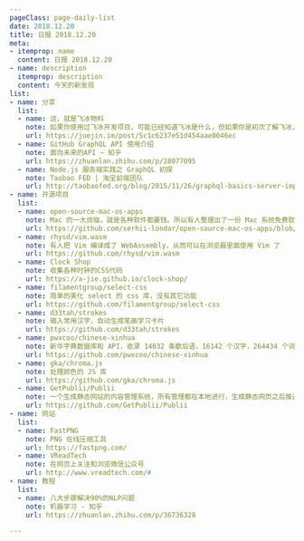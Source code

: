 ```yaml
---
pageClass: page-daily-list
date: 2018.12.20
title: 日报 2018.12.20
meta:
- itemprop: name
  content: 日报 2018.12.20
- name: description
  itemprop: description
  content: 今天的新发现
list:
- name: 分享
  list:
  - name: 这，就是飞冰物料
    note: 如果你使用过飞冰开发项目，可能已经知道飞冰是什么，但如果你是初次了解飞冰，可能还是茫然的；那这便是这篇文章存在的意义，借着这篇文章，可以带着以下三个问题去了解飞冰物料：物料是什么？解决了什么问题？未来的规划是什么？
    url: https://juejin.im/post/5c1c6237e51d454aae0046ec
  - name: GitHub GraphQL API 使用介绍 
    note: 面向未来的API — 知乎
    url: https://zhuanlan.zhihu.com/p/28077095
  - name: Node.js 服务端实践之 GraphQL 初探 
    note: Taobao FED | 淘宝前端团队
    url: http://taobaofed.org/blog/2015/11/26/graphql-basics-server-implementation/
- name: 开源项目
  list:
  - name: open-source-mac-os-apps
    note: Mac 的一大烦恼，就是各种软件都要钱。所以有人整理出了一份 Mac 系统免费软件清单
    url: https://github.com/serhii-londar/open-source-mac-os-apps/blob/master/README.md
  - name: rhysd/vim.wasm
    note: 有人把 Vim 编译成了 WebAssembly，从而可以在浏览器里面使用 Vim 了
    url: https://github.com/rhysd/vim.wasm
  - name: Clock Shop
    note: 收集各种时钟的CSS代码
    url: https://a-jie.github.io/clock-shop/
  - name: filamentgroup/select-css
    note: 简单的美化 select 的 css 库，没有其它功能
    url: https://github.com/filamentgroup/select-css
  - name: d33tah/strokes
    note: 输入常用汉字，自动生成笔画学习卡片
    url: https://github.com/d33tah/strokes
  - name: pwxcoo/chinese-xinhua
    note: 新华字典数据库和 API，收录 14032 条歇后语，16142 个汉字，264434 个词语，31648 个成语
    url: https://github.com/pwxcoo/chinese-xinhua
  - name: gka/chroma.js
    note: 处理颜色的 JS 库
    url: https://github.com/gka/chroma.js
  - name: GetPublii/Publii
    note: 一个生成静态网站的内容管理系统，所有管理都在本地进行，生成静态网页之后推送到服务器
    url: https://github.com/GetPublii/Publii
- name: 网站
  list:
  - name: FastPNG
    note: PNG 在线压缩工具
    url: https://fastpng.com/
  - name: VReadTech
    note: 在网页上关注和浏览微信公众号
    url: http://www.vreadtech.com/#
- name: 教程
  list:
  - name: 八大步骤解决90%的NLP问题
    note: 机器学习 - 知乎
    url: https://zhuanlan.zhihu.com/p/36736328

---
```


<daily-list v-bind="$page.frontmatter"/>